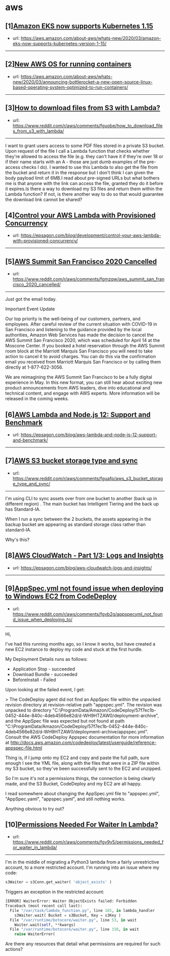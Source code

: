 # aws
## [1][Amazon EKS now supports Kubernetes 1.15](https://www.reddit.com/r/aws/comments/fgo244/amazon_eks_now_supports_kubernetes_115/)
- url: https://aws.amazon.com/about-aws/whats-new/2020/03/amazon-eks-now-supports-kubernetes-version-1-15/
---

## [2][New AWS OS for running containers](https://www.reddit.com/r/aws/comments/fgnhjd/new_aws_os_for_running_containers/)
- url: https://aws.amazon.com/about-aws/whats-new/2020/03/announcing-bottlerocket-a-new-open-source-linux-based-operating-system-optimized-to-run-containers/
---

## [3][How to download files from S3 with Lambda?](https://www.reddit.com/r/aws/comments/fguobe/how_to_download_files_from_s3_with_lambda/)
- url: https://www.reddit.com/r/aws/comments/fguobe/how_to_download_files_from_s3_with_lambda/
---
I want to grant users access to some PDF files stored in a private S3 bucket. Upon request of the file I call a Lambda function that checks whether they're allowed to access the file (e.g. they can't have it if they're over 18 or if their name starts with an A - those are just dumb examples of the pre-access checks I do). I wanted to use this Lambda to also get the file from the bucket and return it in the response but I don't think I can given the body payload limit of 6MB.I read about pre-signed URLs but what bothers me is that anyone with the link can access the file, granted they do it before it expires.Is there a way to download my S3 files and return them within the Lambda function? If not, is there another way to do so that would guarantee the download link cannot be shared?
## [4][Control your AWS Lambda with Provisioned Concurrency](https://www.reddit.com/r/aws/comments/fgvrgv/control_your_aws_lambda_with_provisioned/)
- url: https://epsagon.com/blog/development/control-your-aws-lambda-with-provisioned-concurrency/
---

## [5][AWS Summit San Francisco 2020 Cancelled](https://www.reddit.com/r/aws/comments/fgmzqw/aws_summit_san_francisco_2020_cancelled/)
- url: https://www.reddit.com/r/aws/comments/fgmzqw/aws_summit_san_francisco_2020_cancelled/
---
Just got the email today. 
 

Important Event Update

Our top priority is the well-being of our customers, partners, and employees. After careful review of the current situation with COVID-19 in San Francisco and listening to the guidance provided by the local authorities, Amazon Web Services has made the decision to cancel the AWS Summit San Francisco 2020, which was scheduled for April 14 at the Moscone Center. If you booked a hotel reservation through the AWS Summit room block at the Marriott Marquis San Francisco you will need to take action to cancel it to avoid charges. You can do this via the confirmation email you received from Marriott Marquis San Francisco or by calling them directly at 1-877-622-3056.

We are reimagining the AWS Summit San Francisco to be a fully digital experience in May. In this new format, you can still hear about exciting new product announcements from AWS leaders, dive into educational and technical content, and engage with AWS experts. More information will be released in the coming weeks.
## [6][AWS Lambda and Node.js 12: Support and Benchmark](https://www.reddit.com/r/aws/comments/fgx209/aws_lambda_and_nodejs_12_support_and_benchmark/)
- url: https://epsagon.com/blog/aws-lambda-and-node-js-12-support-and-benchmark/
---

## [7][AWS S3 bucket storage type and sync](https://www.reddit.com/r/aws/comments/fguafp/aws_s3_bucket_storage_type_and_sync/)
- url: https://www.reddit.com/r/aws/comments/fguafp/aws_s3_bucket_storage_type_and_sync/
---
I'm using CLI to sync assets over from one bucket to another (back up in different region) . The main bucket has Intelligent Tiering and the back up has Standard-IA.

When I run a sync between the 2 buckets, the assets appearing in the backup bucket are appearing as standard storage class rather than standard-IA.

Why's this?
## [8][AWS CloudWatch - Part 1/3: Logs and Insights](https://www.reddit.com/r/aws/comments/fgwk7o/aws_cloudwatch_part_13_logs_and_insights/)
- url: https://epsagon.com/blog/aws-cloudwatch-logs-and-insights/
---

## [9][AppSpec.yml not found issue when deploying to Windows EC2 from CodeDeploy](https://www.reddit.com/r/aws/comments/fgvb2g/appspecyml_not_found_issue_when_deploying_to/)
- url: https://www.reddit.com/r/aws/comments/fgvb2g/appspecyml_not_found_issue_when_deploying_to/
---
Hi,

I've had this running months ago, so I know it works, but have created a new EC2 instance to deploy my code and stuck at the first hurdle.

My Deployment Details runs as follows:

* Application Stop - succeeded
* Download Bundle - succeeded
* BeforeInstall - Failed

Upon looking at the failed event, I get:

&gt; The CodeDeploy agent did not find an AppSpec file within the unpacked revision directory at revision-relative path "appspec.yml". The revision was unpacked to directory "C:\\ProgramData/Amazon/CodeDeploy/57f7ec1b-0452-444e-840c-4deb4566e82d/d-WH9HTZAW0/deployment-archive", and the AppSpec file was expected but not found at path "C:\\ProgramData/Amazon/CodeDeploy/57f7ec1b-0452-444e-840c-4deb4566e82d/d-WH9HTZAW0/deployment-archive/appspec.yml". Consult the AWS CodeDeploy Appspec documentation for more information at http://docs.aws.amazon.com/codedeploy/latest/userguide/reference-appspec-file.html 

Thing is, if I jump onto my EC2 and copy and paste the full path, sure enough I see the YML file, along with the files that were in a ZIP file within my S3 bucket, so they've been successfully sent to the EC2 and unzipped.

So I'm sure it's not a permissions things, the connection is being clearly made, and the S3 Bucket, CodeDeploy and my EC2 are all happy.

I read somewhere about changing the AppSpec.yml file to "appspec.yml", "AppSpec.yaml", "appspec.yaml", and still nothing works.

Anything obvious to try out?
## [10][Permissions Needed For Waiter In Lambda?](https://www.reddit.com/r/aws/comments/fgv9v5/permissions_needed_for_waiter_in_lambda/)
- url: https://www.reddit.com/r/aws/comments/fgv9v5/permissions_needed_for_waiter_in_lambda/
---
I'm in the middle of migrating a Python3 lambda from a fairly unrestrictive account, to a more restricted account.  I'm running into an issue where my code:

```python
s3Waiter = s3Conn.get_waiter( 'object_exists' )
```

Triggers an exception in the restricted account:

```python
[ERROR] WaiterError: Waiter ObjectExists failed: Forbidden
Traceback (most recent call last):
  File "/var/task/lambda_function.py", line 165, in lambda_handler
    s3Waiter.wait( Bucket = s3Bucket, Key = s3Key )
  File "/var/runtime/botocore/waiter.py", line 53, in wait
    Waiter.wait(self, **kwargs)
  File "/var/runtime/botocore/waiter.py", line 310, in wait
    raise WaiterError(
```

Are there any resources that detail what permissions are required for such actions?
